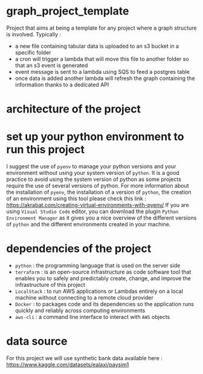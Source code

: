# graph_project_template
Project that aims at being a template for any project where a graph structure is involved.
Typically : 
- a new file containing tabular data is uploaded to an s3 bucket in a specific folder
- a cron will trigger a lambda that will move this file to another folder so that an s3 event is generated
- event message is sent to a lambda using SQS to feed a postgres table
- once data is added another lambda will refresh the graph containing the information thanks to a dedicated API

# architecture of the project

# set up your python environment to run this project
I suggest the use of `pyenv` to manage your python versions and your environment without using your system version of `python`.
It is a good practice to avoid using the system version of python as some projects require the use of several versions of python. 
For more information about the installation of `pyenv`, the installation of a version of `python`, the creation of an environment using this tool please check this link : https://akrabat.com/creating-virtual-environments-with-pyenv/
If you are using `Visual Studio Code` editor, you can download the plugin `Python Environment Manager` as it gives you a nice overview of the different versions of `python` and the different environments created in your machine.


# dependencies of the project
- `python` : the programming language that is used on the server side
- `terraform` : is an open-source infrastructure as code software tool that enables you to safely and predictably create, change, and improve the infrastructure of this project
- `LocalStack` : to run AWS applications or Lambdas entirely on a local machine without connecting to a remote cloud provider
- `Docker` : to packages code and its dependencies so the application runs quickly and reliably across computing environments
- `aws-cli` : a command line interface to interact with `AWS` objects

# data source
For this project we will use synthetic bank data available here : https://www.kaggle.com/datasets/ealaxi/paysim1